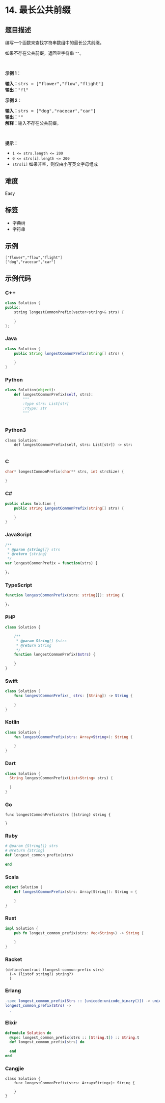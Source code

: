 # 14. 最长公共前缀

## 题目描述

<p>编写一个函数来查找字符串数组中的最长公共前缀。</p>

<p>如果不存在公共前缀，返回空字符串&nbsp;<code>""</code>。</p>

<p>&nbsp;</p>

<p><strong class="example">示例 1：</strong></p>

<pre>
<strong>输入：</strong>strs = ["flower","flow","flight"]
<strong>输出：</strong>"fl"
</pre>

<p><strong class="example">示例 2：</strong></p>

<pre>
<strong>输入：</strong>strs = ["dog","racecar","car"]
<strong>输出：</strong>""
<strong>解释：</strong>输入不存在公共前缀。</pre>

<p>&nbsp;</p>

<p><strong>提示：</strong></p>

<ul>
	<li><code>1 &lt;= strs.length &lt;= 200</code></li>
	<li><code>0 &lt;= strs[i].length &lt;= 200</code></li>
	<li><code>strs[i]</code>&nbsp;如果非空，则仅由小写英文字母组成</li>
</ul>


## 难度

Easy

## 标签

- 字典树
- 字符串

## 示例

```
["flower","flow","flight"]
["dog","racecar","car"]
```

## 示例代码

### C++

```cpp
class Solution {
public:
    string longestCommonPrefix(vector<string>& strs) {
        
    }
};
```

### Java

```java
class Solution {
    public String longestCommonPrefix(String[] strs) {
        
    }
}
```

### Python

```python
class Solution(object):
    def longestCommonPrefix(self, strs):
        """
        :type strs: List[str]
        :rtype: str
        """
        
```

### Python3

```python3
class Solution:
    def longestCommonPrefix(self, strs: List[str]) -> str:
        
```

### C

```c
char* longestCommonPrefix(char** strs, int strsSize) {
    
}
```

### C#

```csharp
public class Solution {
    public string LongestCommonPrefix(string[] strs) {
        
    }
}
```

### JavaScript

```javascript
/**
 * @param {string[]} strs
 * @return {string}
 */
var longestCommonPrefix = function(strs) {
    
};
```

### TypeScript

```typescript
function longestCommonPrefix(strs: string[]): string {
    
};
```

### PHP

```php
class Solution {

    /**
     * @param String[] $strs
     * @return String
     */
    function longestCommonPrefix($strs) {
        
    }
}
```

### Swift

```swift
class Solution {
    func longestCommonPrefix(_ strs: [String]) -> String {
        
    }
}
```

### Kotlin

```kotlin
class Solution {
    fun longestCommonPrefix(strs: Array<String>): String {
        
    }
}
```

### Dart

```dart
class Solution {
  String longestCommonPrefix(List<String> strs) {
    
  }
}
```

### Go

```golang
func longestCommonPrefix(strs []string) string {
    
}
```

### Ruby

```ruby
# @param {String[]} strs
# @return {String}
def longest_common_prefix(strs)
    
end
```

### Scala

```scala
object Solution {
    def longestCommonPrefix(strs: Array[String]): String = {
        
    }
}
```

### Rust

```rust
impl Solution {
    pub fn longest_common_prefix(strs: Vec<String>) -> String {
        
    }
}
```

### Racket

```racket
(define/contract (longest-common-prefix strs)
  (-> (listof string?) string?)
  )
```

### Erlang

```erlang
-spec longest_common_prefix(Strs :: [unicode:unicode_binary()]) -> unicode:unicode_binary().
longest_common_prefix(Strs) ->
  .
```

### Elixir

```elixir
defmodule Solution do
  @spec longest_common_prefix(strs :: [String.t]) :: String.t
  def longest_common_prefix(strs) do
    
  end
end
```

### Cangjie

```cangjie
class Solution {
    func longestCommonPrefix(strs: Array<String>): String {

    }
}
```


